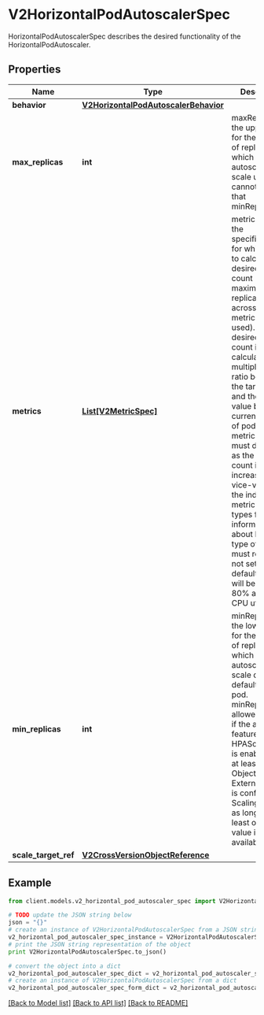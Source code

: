 # V2HorizontalPodAutoscalerSpec

HorizontalPodAutoscalerSpec describes the desired functionality of the HorizontalPodAutoscaler.

## Properties
Name | Type | Description | Notes
------------ | ------------- | ------------- | -------------
**behavior** | [**V2HorizontalPodAutoscalerBehavior**](V2HorizontalPodAutoscalerBehavior.md) |  | [optional] 
**max_replicas** | **int** | maxReplicas is the upper limit for the number of replicas to which the autoscaler can scale up. It cannot be less that minReplicas. | 
**metrics** | [**List[V2MetricSpec]**](V2MetricSpec.md) | metrics contains the specifications for which to use to calculate the desired replica count (the maximum replica count across all metrics will be used).  The desired replica count is calculated multiplying the ratio between the target value and the current value by the current number of pods.  Ergo, metrics used must decrease as the pod count is increased, and vice-versa.  See the individual metric source types for more information about how each type of metric must respond. If not set, the default metric will be set to 80% average CPU utilization. | [optional] 
**min_replicas** | **int** | minReplicas is the lower limit for the number of replicas to which the autoscaler can scale down.  It defaults to 1 pod.  minReplicas is allowed to be 0 if the alpha feature gate HPAScaleToZero is enabled and at least one Object or External metric is configured.  Scaling is active as long as at least one metric value is available. | [optional] 
**scale_target_ref** | [**V2CrossVersionObjectReference**](V2CrossVersionObjectReference.md) |  | 

## Example

```python
from client.models.v2_horizontal_pod_autoscaler_spec import V2HorizontalPodAutoscalerSpec

# TODO update the JSON string below
json = "{}"
# create an instance of V2HorizontalPodAutoscalerSpec from a JSON string
v2_horizontal_pod_autoscaler_spec_instance = V2HorizontalPodAutoscalerSpec.from_json(json)
# print the JSON string representation of the object
print V2HorizontalPodAutoscalerSpec.to_json()

# convert the object into a dict
v2_horizontal_pod_autoscaler_spec_dict = v2_horizontal_pod_autoscaler_spec_instance.to_dict()
# create an instance of V2HorizontalPodAutoscalerSpec from a dict
v2_horizontal_pod_autoscaler_spec_form_dict = v2_horizontal_pod_autoscaler_spec.from_dict(v2_horizontal_pod_autoscaler_spec_dict)
```
[[Back to Model list]](../README.md#documentation-for-models) [[Back to API list]](../README.md#documentation-for-api-endpoints) [[Back to README]](../README.md)


